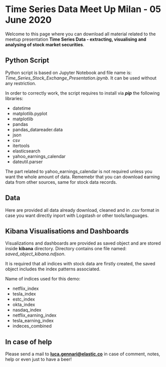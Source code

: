 # Time Series Data Meet Up Milan - 05 June 2020

Welcome to this page where you can download all material related to the meetup presentation **Time Series Data - extracting, visualising and analysing of stock market securities**.

## Python Script

Python script is based on Jupyter Notebook and file name is: *Time_Series_Stock_Exchange_Presentation.ipynb*. It can be used without any restriction.

In order to correctly work, the script requires to install via ***pip*** the following libraries:

* datetime
* matplotlib.pyplot
* matplotlib
* pandas
* pandas_datareader.data
* json
* csv
* itertools
* elasticsearch 
* yahoo_earnings_calendar
* dateutil.parser

The part related to yahoo_earnings_calendar is not required unless you want the whole amount of data. Rememebr that you can download earning data from other sources, same for stock data records.

## Data

Here are provided all data already download, cleaned and in .csv format in case you want directly inport with Logstash or other tools/languages.

## Kibana Visualisations and Dashboards

Visualizations and dashboards are provided as saved object and are stored inside **kibana** directory. Directory contains one file named: *saved_object_kibana.ndjson*.

It is required that all indices with stock data are firstly created, the saved object includes the index patterns associated.

Name of indices used for this demo:

* netflix_index
* tesla_index
* estc_index
* okta_index
* nasdaq_index
* netflix_earning_index
* tesla_earning_index
* indeces_combined 

## In case of help

Please send a mail to **luca.gennari@elastic.co** in case of comment, notes, help or even just to have a beer!
